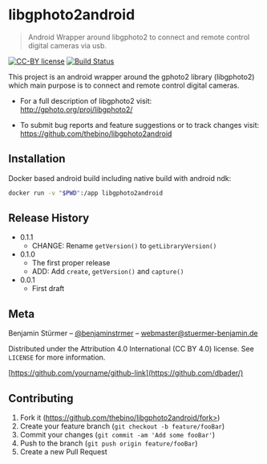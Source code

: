 # libgphoto2android
> Android Wrapper around libgphoto2 to connect and remote control digital cameras via usb.

[![CC-BY license](https://img.shields.io/badge/License-CC--BY-blue.svg)](https://creativecommons.org/licenses/by-nd/4.0)
[![Build Status](https://travis-ci.org/thebino/libgphoto2android.svg?branch=master)](https://travis-ci.org/thebino/libgphoto2android)

This project is an android wrapper around the gphoto2 library (libgphoto2) 
which main purpose is to connect and remote control digital cameras.

 * For a full description of libgphoto2 visit:
  http://gphoto.org/proj/libgphoto2/

 * To submit bug reports and feature suggestions or to track changes visit:
  https://github.com/thebino/libgphoto2android

## Installation

Docker based android build including native build with android ndk:

```sh
docker run -v "$PWD":/app libgphoto2android
```

## Release History

* 0.1.1
    * CHANGE: Rename `getVersion()` to `getLibraryVersion()`
* 0.1.0
    * The first proper release
    * ADD: Add `create`, `getVersion()` and `capture()`
* 0.0.1
    * First draft

## Meta

Benjamin Stürmer – [@benjaminstrmer](https://twitter.com/benjaminstrmer) – webmaster@stuermer-benjamin.de

Distributed under the Attribution 4.0 International (CC BY 4.0) license. See ``LICENSE`` for more information.

[https://github.com/yourname/github-link](https://github.com/dbader/)

## Contributing

1. Fork it (https://github.com/thebino/libgphoto2android/fork>)
2. Create your feature branch (`git checkout -b feature/fooBar`)
3. Commit your changes (`git commit -am 'Add some fooBar'`)
4. Push to the branch (`git push origin feature/fooBar`)
5. Create a new Pull Request
